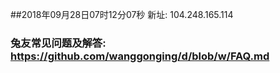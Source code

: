 ##2018年09月28日07时12分07秒 新址: 104.248.165.114
### 兔友常见问题及解答: https://github.com/wanggonging/d/blob/w/FAQ.md
